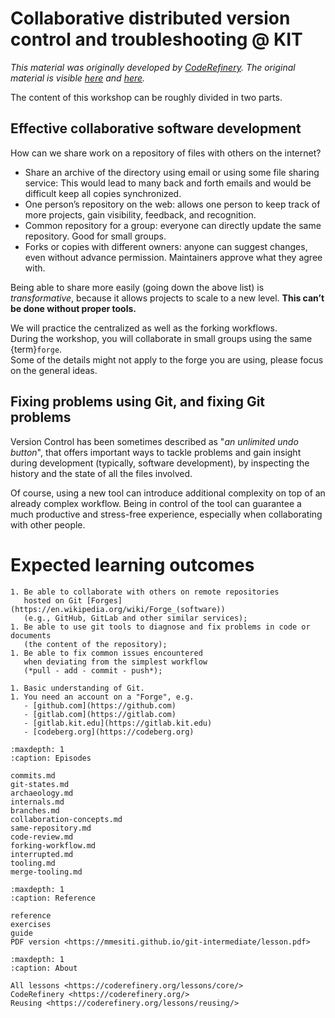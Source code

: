 # Collaborative distributed version control and troubleshooting @ KIT

_This material was originally developed by [CodeRefinery](https://coderefinery.org/).
The original material is visible [here](https://coderefinery.github.io/git-intermediate/)
and [here](https://coderefinery.github.io/git-intro/)._

The content of this workshop can be roughly divided in two parts.

## Effective collaborative software development

How can we share work on a repository of files with others on the internet?

- Share an archive of the directory using email or using some file sharing service:
  This would lead to many back and forth emails and would be difficult
  keep all copies synchronized.
- One person’s repository on the web: allows one person to keep track of
  more projects, gain visibility, feedback, and recognition.
- Common repository for a group: everyone can directly update the same repository.
  Good for small groups.
- Forks or copies with different owners: anyone can suggest changes, even without
  advance permission. Maintainers approve what they agree with.

Being able to share more easily (going down the above list) is *transformative*,
because it allows projects to scale to a new level.
**This can’t be done without proper tools.**

We will practice
the centralized as well as the forking workflows.  
During the workshop, 
you will collaborate in small groups using the same {term}`forge`.  
Some of the details might not apply to the forge you are using, 
please focus on the general ideas.


## Fixing problems using Git, and fixing Git problems

Version Control has been sometimes described as
"*an unlimited undo button*",
that offers important ways 
to tackle problems and gain insight during development
(typically, software development),
by inspecting the history and the state of all the files involved. 

Of course, using a new tool
can introduce additional complexity 
on top of an already complex workflow.
Being in control of the tool 
can guarantee a much productive and stress-free experience,
especially when collaborating with other people.


# Expected learning outcomes
```{objectives}
1. Be able to collaborate with others on remote repositories 
   hosted on Git [Forges](https://en.wikipedia.org/wiki/Forge_(software))
   (e.g., GitHub, GitLab and other similar services);
1. Be able to use git tools to diagnose and fix problems in code or documents 
   (the content of the repository);
1. Be able to fix common issues encountered 
   when deviating from the simplest workflow
   (*pull - add - commit - push*);
```


```{prereq}
1. Basic understanding of Git.
1. You need an account on a "Forge", e.g.
   - [github.com](https://github.com)
   - [gitlab.com](https://gitlab.com)
   - [gitlab.kit.edu](https://gitlab.kit.edu)
   - [codeberg.org](https://codeberg.org)
```


```{toctree}
:maxdepth: 1
:caption: Episodes

commits.md
git-states.md
archaeology.md
internals.md
branches.md
collaboration-concepts.md
same-repository.md
code-review.md
forking-workflow.md
interrupted.md
tooling.md
merge-tooling.md
```

```{toctree}
:maxdepth: 1
:caption: Reference

reference
exercises
guide
PDF version <https://mmesiti.github.io/git-intermediate/lesson.pdf>
```

```{toctree}
:maxdepth: 1
:caption: About

All lessons <https://coderefinery.org/lessons/core/>
CodeRefinery <https://coderefinery.org/>
Reusing <https://coderefinery.org/lessons/reusing/>
```
